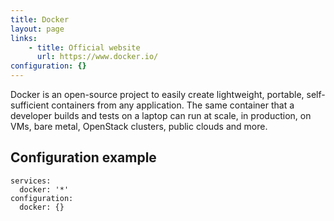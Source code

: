 ```yaml
---
title: Docker
layout: page
links:
    - title: Official website
      url: https://www.docker.io/
configuration: {}
---
```

Docker is an open-source project to easily create lightweight, portable, self-sufficient containers from any application. The same container that a developer builds and tests on a laptop can run at scale, in production, on VMs, bare metal, OpenStack clusters, public clouds and more.

## Configuration example

    services:
      docker: '*'
    configuration:
      docker: {}

